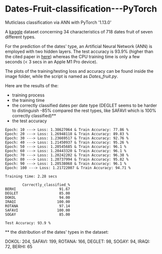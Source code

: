 # Dates-Fruit-classification---PyTorch
Mutliclass classification via ANN with PyTorch '1.13.0'

A [kaggle](https://www.kaggle.com/datasets/muratkokludataset/date-fruit-datasets) dataset concerning 34 characteristics of 718 dates fruit of seven different types. 

For the prediction of the dates' type, an Artificial Neural Network (ANN) is employed with two hidden layers. The test accuracy is 93.9% (higher than the cited paper in [here](https://www.kaggle.com/datasets/muratkokludataset/date-fruit-datasets)) whereas the CPU training time is only a few seconds (< 3 secs in an Apple M1 Pro device).

The plots of the training/testing loss and accuracy can be found inside the image folder, while the script is named as *Dates_fruit.py*.

Here are the results of the:
- training process 
- the training time 
- the correctly classified dates per date type (DEGLET seems to be harder to distinguish -85% compared the rest types, like SAFAVI which is 100% correctly classified)**
- the test accuracy 

```
Epoch: 10 ---> Loss: 1.38627064 & Train Accuracy: 77.86 %
Epoch: 20 ---> Loss: 1.26948118 & Train Accuracy: 89.83 %
Epoch: 30 ---> Loss: 1.23669517 & Train Accuracy: 92.76 %
Epoch: 40 ---> Loss: 1.21450937 & Train Accuracy: 95.26 %
Epoch: 50 ---> Loss: 1.20545685 & Train Accuracy: 96.1 %
Epoch: 60 ---> Loss: 1.20443320 & Train Accuracy: 96.1 %
Epoch: 70 ---> Loss: 1.20242202 & Train Accuracy: 96.38 %
Epoch: 80 ---> Loss: 1.20737994 & Train Accuracy: 95.82 %
Epoch: 90 ---> Loss: 1.20538068 & Train Accuracy: 96.1 %
Epoch: 100 ---> Loss: 1.21722007 & Train Accuracy: 94.71 %

Training time: 2.28 secs

        Correctly_classified_%
BERHI                    91.67
DEGLET                   85.00
DOKOL                    94.00
IRAQI                   100.00
ROTANA                   97.14
SAFAVI                  100.00
SOGAY                    85.00

Test Accuracy: 93.9 %

```
** the distribution of the dates' types in the dataset:

DOKOL:     204, 
SAFAVI:     199, 
ROTANA:    166, 
DEGLET:      98, 
SOGAY:      94, 
IRAQI:      72, 
BERHI:      65
